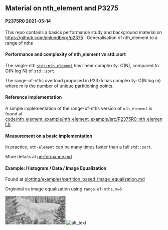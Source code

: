 <div id="Nth_element_p3275">

## Material on nth_element and P3275
</div>

#### P2375R0 2021-05-14

This repo contains a basics performance study and background material on
https://github.com/jmlundberg/p2375 :
 Generalisation of nth_element to a range of nths


#### Performance and complexity of nth_element vs std::sort

The single-nth
[`std::nth_element`](https://en.cppreference.com/w/cpp/algorithm/nth_element) has linear complexity: O(N), compared to O(N log N) of `std::sort`.

The range-of-nths overload proposed in P2375 has complexity: O(N log m) where m is the number of unique partitioning points.


#### Reference implementation

A simple implementation of the range-of-nths version of `nth_element` is found at
[code/nth_element_example/nth_element_example/src/P2375R0_nth_element.h](code/nth_element_example/nth_element_example/src/P2375R0_nth_element.h)

#### Measurement on a basic implementation

In practice, `nth-element` can be many times faster than a full `std::sort`.

More details at [performance.md](PERFORMANCE.md)


#### Example: Histogram / Data / Image Equalization

Found at [plotting/examples/partition_based_image_equalization.md](plotting/examples/partition_based_image_equalization.md)

Orgininal vs image equalization using `range-of-nths`, `m=5`

<img alt="alt_text" width="38%" src="plotting/examples/forsen.png?raw=1" /> <img alt="alt_text" width="38%" src="plotting/examples/forsen_partition5.png?raw=1" />
